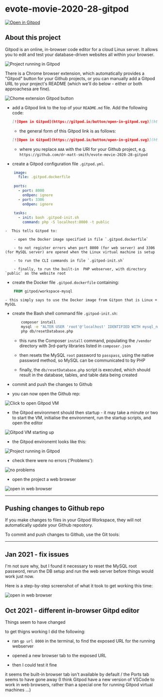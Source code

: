 # evote-movie-2020-28-gitpod

[![Open in Gitpod](https://gitpod.io/button/open-in-gitpod.svg)](https://gitpod.io/#https://github.com/dr-matt-smith/evote-movie-2020-28-gitpod)

## About this project

Gitpod is an online, in-browser code editor for a cloud Linux server. It allows you to edit and test your database-driven websites all within your browser. 

![Project running in Gitpod](screenshots/1_running_gitpod.png)


There is a Chrome browser extension, which automatically provides a "Gitpod" button for your Github projects, or you can manually add a Gitpod URL to your project's README (which we'll do below - either or both approachesa are fine).

![Chome extension Gitpod button](screenshots/chrome_button.png)



- add a Gitpod link to the top of your `README.md` file. Add the following code:

    ```markdown
    [![Open in Gitpod](https://gitpod.io/button/open-in-gitpod.svg)](https://gitpod.io/#https://github.com/dr-matt-smith/evote-movie-2020-28-gitpod)
    ```

    - the general form of this Gitpod link is as follows:
    
    ```markdown
    [![Open in Gitpod](https://gitpod.io/button/open-in-gitpod.svg)](https://gitpod.io/#AAA)
    ```
  
    - where you replace `AAA` with the URI for your Github project, e.g. `https://github.com/dr-matt-smith/evote-movie-2020-28-gitpod`
    
- create a Gitpod configuration file `.gitpod.yml`.

```yaml
    image:
      file: .gitpod.dockerfile
    
    ports:
      - port: 8000
        onOpen: ignore
      - port: 3306
        onOpen: ignore
    
    tasks:
      - init: bash .gitpod-init.sh
        command: php -S localhost:8000 -t public
```

    -  This tells Gitpod to:
    
        - open the Docker image specified in file `.gitpod.dockerfile`
        
        - to not register errors when port 8000 (for web server) and 3306 (for MySQL server) are opened when the Linux virtual machine is setup

        - to run the CLI commands in file `.gitpod-init.sh`
        
        - finally, to run the built-in  PHP webserver, with directory `public` as the website root 
       
       
-  create the Docker file `.gitpod.dockerfile` containing:

```dockerfile
    FROM gitpod/workspace-mysql
```

    - this simply says to use the Docker image from Gitpon that is Linux + MySQL
    
- create the Bash shell command file `.gitpod-init.sh`:

    ```bash
        composer install
        mysql -e "ALTER USER 'root'@'localhost' IDENTIFIED WITH mysql_native_password by 'passpass'"
        php db/resetDatabase.php
    ```

    - this runs the Composer `install` command, populating the `/vendor` directory with 3rd-party libraries listed in `composer.json`
    
    - then resets the MySQL `root` password to `passpass`, using the native password method, so MySQL can be communicated to by PHP
    
    - finally, the `db/resetDatabase.php` script is executed, which should result in the database, tables, and table data being created
    
- commit and push the changes to Github    

- you can now open the Github rep:

![Click to open Gitpod VM](screenshots/open_repo_in_gitpod.png)


- the Gitpod environment should then startup - it may take a minute or two to start the VM, initialise the environment, run the startup scripts, and open the editor

![Gitpod VM starting up](screenshots/gitpod_starting.png)


- the Gitpod environemt looks like this:

![Project running in Gitpod](screenshots/1_running_gitpod.png)

- check there were no errors ('Problems'):

![no problems](screenshots/2_problems.png)

- open the project a web browser 

![open in web browser](screenshots/3_preview.png)

---

## Pushing changes to Github repo

If you make changes to files in your Gitpod Workspace, they will not automatically update your Github repostory.

To commit and push changes to Github, use the Git tools:

---

## Jan 2021 - fix issues

I'm not sure why, but I found it necessary to reset the MySQL root password, rerun the DB setup and run the web server before things would work just now.

Here is a step-by-step screenshot of what it took to get working this time:

![open in web browser](screenshots/2021_fixes.png)


## Oct 2021 - different in-browser Gitpd editor

Things seem to have changed

to get thigns working I did the following:

- ran `gp url 8000` in the terminal, to find the exposed URL for the running webserver

- opened a new browser tab to the exposed URL

- then I could test it fine

it seems the built-in browser tab isn't available by default / the Ports tab seems to have gone away (I think Gitpod have a new version of VSCode to work in web browsers, rather than a special one for running Gitpod virtual machines ...)
